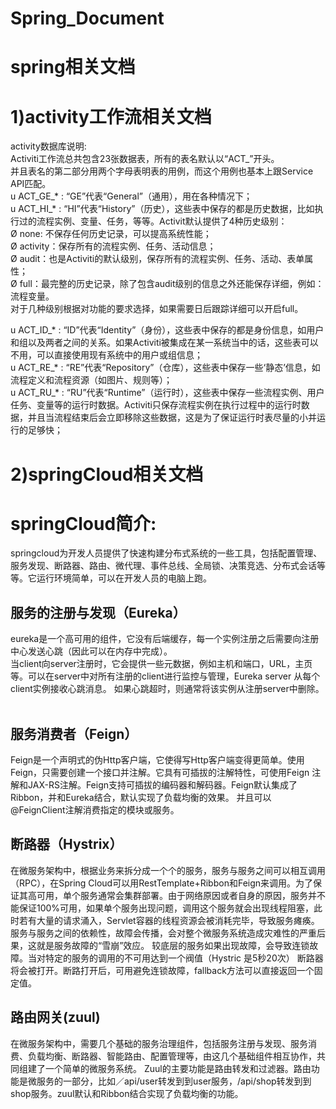 # Spring_Document
# spring相关文档

# 1)activity工作流相关文档  
activity数据库说明:  
Activiti工作流总共包含23张数据表，所有的表名默认以“ACT_”开头。  
并且表名的第二部分用两个字母表明表的用例，而这个用例也基本上跟Service API匹配。  
u  ACT_GE_* : “GE”代表“General”（通用），用在各种情况下；  
u  ACT_HI_* : “HI”代表“History”（历史），这些表中保存的都是历史数据，比如执行过的流程实例、变量、任务，等等。Activit默认提供了4种历史级别：  
Ø  none: 不保存任何历史记录，可以提高系统性能；  
Ø  activity：保存所有的流程实例、任务、活动信息；  
Ø  audit：也是Activiti的默认级别，保存所有的流程实例、任务、活动、表单属性；  
Ø  full：最完整的历史记录，除了包含audit级别的信息之外还能保存详细，例如：流程变量。  
对于几种级别根据对功能的要求选择，如果需要日后跟踪详细可以开启full。  
  
u  ACT_ID_* : “ID”代表“Identity”（身份），这些表中保存的都是身份信息，如用户和组以及两者之间的关系。如果Activiti被集成在某一系统当中的话，这些表可以不用，可以直接使用现有系统中的用户或组信息；  
u  ACT_RE_* : “RE”代表“Repository”（仓库），这些表中保存一些‘静态’信息，如流程定义和流程资源（如图片、规则等）；  
u  ACT_RU_* : “RU”代表“Runtime”（运行时），这些表中保存一些流程实例、用户任务、变量等的运行时数据。Activiti只保存流程实例在执行过程中的运行时数据，并且当流程结束后会立即移除这些数据，这是为了保证运行时表尽量的小并运行的足够快；  



# 2)springCloud相关文档  
# springCloud简介:
springcloud为开发人员提供了快速构建分布式系统的一些工具，包括配置管理、服务发现、断路器、路由、微代理、事件总线、全局锁、决策竞选、分布式会话等等。它运行环境简单，可以在开发人员的电脑上跑。  
## 服务的注册与发现（Eureka） 
eureka是一个高可用的组件，它没有后端缓存，每一个实例注册之后需要向注册中心发送心跳（因此可以在内存中完成）。  
当client向server注册时，它会提供一些元数据，例如主机和端口，URL，主页等。可以在server中对所有注册的client进行监控与管理，Eureka server 从每个client实例接收心跳消息。 如果心跳超时，则通常将该实例从注册server中删除。  
## 服务消费者（Feign）   
Feign是一个声明式的伪Http客户端，它使得写Http客户端变得更简单。使用Feign，只需要创建一个接口并注解。它具有可插拔的注解特性，可使用Feign 注解和JAX-RS注解。Feign支持可插拔的编码器和解码器。Feign默认集成了Ribbon，并和Eureka结合，默认实现了负载均衡的效果。
并且可以@FeignClient注解消费指定的模块或服务。  
## 断路器（Hystrix）
在微服务架构中，根据业务来拆分成一个个的服务，服务与服务之间可以相互调用（RPC），在Spring Cloud可以用RestTemplate+Ribbon和Feign来调用。为了保证其高可用，单个服务通常会集群部署。由于网络原因或者自身的原因，服务并不能保证100%可用，如果单个服务出现问题，调用这个服务就会出现线程阻塞，此时若有大量的请求涌入，Servlet容器的线程资源会被消耗完毕，导致服务瘫痪。服务与服务之间的依赖性，故障会传播，会对整个微服务系统造成灾难性的严重后果，这就是服务故障的“雪崩”效应。
较底层的服务如果出现故障，会导致连锁故障。当对特定的服务的调用的不可用达到一个阀值（Hystric 是5秒20次） 断路器将会被打开。断路打开后，可用避免连锁故障，fallback方法可以直接返回一个固定值。
## 路由网关(zuul)
在微服务架构中，需要几个基础的服务治理组件，包括服务注册与发现、服务消费、负载均衡、断路器、智能路由、配置管理等，由这几个基础组件相互协作，共同组建了一个简单的微服务系统。
Zuul的主要功能是路由转发和过滤器。路由功能是微服务的一部分，比如／api/user转发到到user服务，/api/shop转发到到shop服务。zuul默认和Ribbon结合实现了负载均衡的功能。



